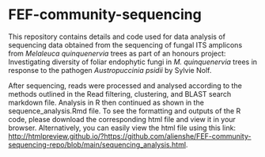 # FEF-community-sequencing

This repository contains details and code used for data analysis of sequencing data obtained from the sequencing of fungal ITS amplicons from _Melaleuca quinquenervia_ trees as part of an honours project: Investigating diversity of foliar endophytic fungi in _M. quinquenervia_ trees in response to the pathogen _Austropuccinia psidii_ by Sylvie Nolf.

After sequencing, reads were processed and analysed according to the methods outlined in the Read filtering, clustering, and BLAST search markdown file. Analysis in R then continued as shown in the sequence_analysis.Rmd file. To see the formatting and outputs of the R code, please download the corresponding html file and view it in your browser. Alternatively, you can easily view the html file using this link: http://htmlpreview.github.io/?https://github.com/alienshe/FEF-community-sequencing-repo/blob/main/sequencing_analysis.html.

